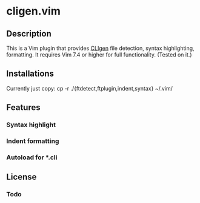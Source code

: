 # cligen.vim

## Description

This is a Vim plugin that provides [CLIgen][c] file detection, syntax highlighting, formatting.
It requires Vim 7.4 or higher for full functionality. (Tested on it.)

## Installations

Currently just copy:
cp -r ./{ftdetect,ftplugin,indent,syntax} ~/.vim/

## Features

### Syntax highlight

### Indent formatting

### Autoload for *.cli

## License

### Todo

[c]: http://www.cligen.se/